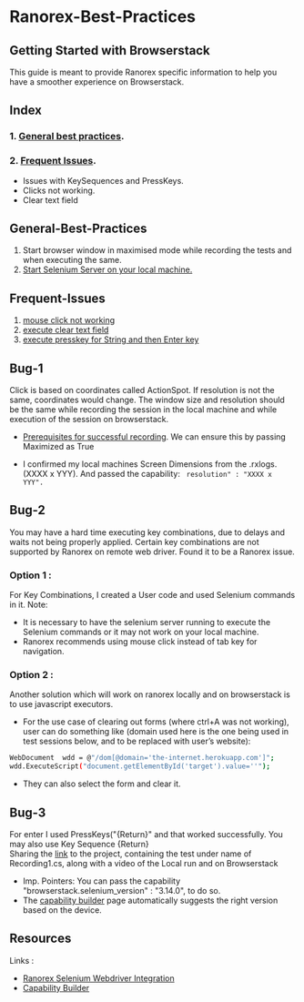 # Ranorex-Best-Practices
				  	         	

## Getting Started with Browserstack
This guide is meant to provide Ranorex specific information to help you have a smoother experience on Browserstack.
## Index
### 1. [General best practices](#General-Best-Practices).
### 2. [Frequent Issues](##Frequent-Issues).
- Issues with KeySequences and PressKeys.
- Clicks not working.
- Clear text field

## General-Best-Practices
1. Start browser window in maximised mode while recording the tests and when executing the same.
2. [Start Selenium Server on your local machine.](https://www.ranorex.com/help/latest/interfaces-connectivity/selenium-webdriver-integration/)

## Frequent-Issues
1. [mouse click not working](##Bug-1)
2. [execute clear text field](##Bug-2)
3. [execute presskey for String and then Enter key](##Bug-3)

## Bug-1
Click is based on coordinates called ActionSpot. If resolution is not the same, coordinates would change. 
The window size and resolution should be the same while recording the session in the local machine and while execution of the session on browserstack.

- [Prerequisites for successful recording](https://www.ranorex.com/help/v9.5/ranorex-studio-fundamentals/ranorex-recorder/recording-a-test/#:~:text=the%20screencast%20now-,Steps%20for%20successful%20recording,-Ranorex%20Studio%20supports).
We can ensure this by passing Maximized as True

- I confirmed my local machines Screen Dimensions from the .rxlogs. (XXXX x YYY). And passed the capability:
``` resolution" : "XXXX x YYY".```

## Bug-2
You may have a hard time executing key combinations,  due to delays and waits not being properly applied.
Certain key combinations are not supported by Ranorex on remote web driver.
Found it to be a Ranorex issue. 

### Option 1 : 
For Key Combinations, I created a User code and used Selenium commands in it. 
Note:
- It is necessary to have the selenium server running to execute the Selenium commands or it may not work on your local machine.
- Ranorex recommends using mouse click instead of tab key for navigation.



### Option 2 : 
Another solution which will work on ranorex locally and on browserstack is to use javascript executors.
- For the use case of clearing out forms (where ctrl+A was not working), user can do something like (domain used here is the one being used in test sessions below, and to be replaced with user’s website):
```sh
WebDocument  wdd = @"/dom[@domain='the-internet.herokuapp.com']";
wdd.ExecuteScript("document.getElementById('target').value=''");
```
 
- They can also select the form and clear it.

## Bug-3
For enter I used PressKeys("{Return}" and that worked successfully. You may also use Key Sequence {Return}  
Sharing the [link](https://drive.google.com/drive/u/5/folders/1p267FXFaCFW-ofvi9u2_UXFKoEaDzB7A) to the project, containing the test under name of Recording1.cs, along with a video of the Local run and on Browserstack 
- Imp. Pointers:
You can pass the capability "browserstack.selenium_version" : "3.14.0", to do so.
- The [capability builder](https://www.browserstack.com/automate/capabilities) page automatically suggests the right version based on the device. 


## Resources
Links :
- [Ranorex Selenium Webdriver Integration](https://www.ranorex.com/help/latest/interfaces-connectivity/selenium-webdriver-integration/)
- [Capability Builder](https://www.browserstack.com/automate/capabilities)


